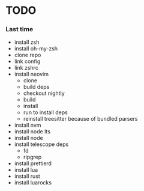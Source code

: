 # TODO

### Last time
- install zsh
- install oh-my-zsh
- clone repo
- link config
- link zshrc
- install neovim
  - clone
  - build deps
  - checkout nightly
  - build
  - install
  - run to install deps
  - reinstall treesitter because of bundled parsers
- install nvm
- install node lts
- install node
- install telescope deps
  - fd
  - ripgrep
- install prettierd
- install lua
- install rust
- install luarocks
